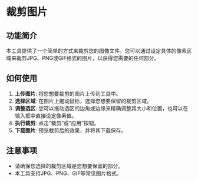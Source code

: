 # 裁剪图片

## 功能简介

本工具提供了一个简单的方式来裁剪您的图像文件。您可以通过设定具体的像素区域来裁剪JPG、PNG或GIF格式的图片，以获得您需要的任何部分。

## 如何使用

1.  **上传图片**: 将您想要裁剪的图片上传到工具中。
2.  **选择区域**: 在图片上拖动鼠标，选择您想要保留的裁剪区域。
3.  **调整选区**: 您可以拖动选区的边角或边缘来精确调整其大小和位置，也可以在输入框中直接设定像素值。
4.  **执行裁剪**: 点击“裁剪”或“应用”按钮。
5.  **下载图片**: 预览裁剪后的效果，并将其下载保存。

## 注意事项

- 请确保您选择的裁剪区域是您想要保留的部分。
- 本工具支持JPG、PNG、GIF等常见图片格式。